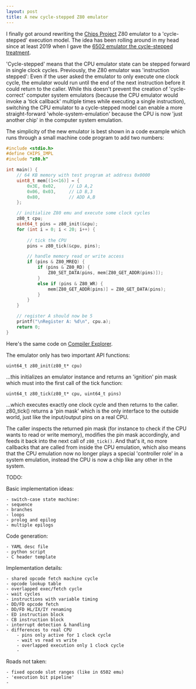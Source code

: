 ```yaml
---
layout: post
title: A new cycle-stepped Z80 emulator
---
```


I finally got around rewriting the [Chips Project](https://github.com/floooh/chips) Z80 emulator to a
'cycle-stepped' execution model. The idea has been rolling around in my head
since at least 2019 when I gave the
[6502 emulator the cycle-stepped treatment](https://floooh.github.io/2019/12/13/cycle-stepped-6502.html).

'Cycle-stepped' means that the CPU emulator state can be stepped forward in
single clock cycles. Previously, the Z80 emulator was 'instruction stepped':
Even if the user asked the emulator to only execute one clock cycle, the
emulator would run until the end of the next instruction before it could return
to the caller.  While this doesn't prevent the creation of 'cycle-correct'
computer system emulators (because the CPU emulator would invoke a 'tick callback'
multiple times while executing a single instruction), switching the
CPU emulator to a cycle-stepped model can enable a more straight-forward
'whole-system-emulation' because the CPU is now 'just another chip' in the
computer system emulation.

The simplicity of the new emulator is best shown in a code example which
runs through a small machine code program to add two numbers:

```c
#include <stdio.h>
#define CHIPS_IMPL
#include "z80.h"

int main() {
    // 64 KB memory with test program at address 0x0000
    uint8_t mem[(1<<16)] = {
        0x3E, 0x02,     // LD A,2
        0x06, 0x03,     // LD B,3
        0x80,           // ADD A,B
    };

    // initialize Z80 emu and execute some clock cycles 
    z80_t cpu;
    uint64_t pins = z80_init(&cpu);
    for (int i = 0; i < 20; i++) {
        
        // tick the CPU
        pins = z80_tick(&cpu, pins);

        // handle memory read or write access
        if (pins & Z80_MREQ) {
            if (pins & Z80_RD) {
                Z80_SET_DATA(pins, mem[Z80_GET_ADDR(pins)]);
            }
            else if (pins & Z80_WR) {
                mem[Z80_GET_ADDR(pins)] = Z80_GET_DATA(pins);
            }
        }
    }

    // register A should now be 5
    printf("\nRegister A: %d\n", cpu.a);
    return 0;
}
```

Here's the same code on [Compiler Explorer](https://www.godbolt.org/z/n9qsYG98a).

The emulator only has two important API functions:

```uint64_t z80_init(z80_t* cpu)```

...this initializes an emulator instance and returns an 'ignition' pin mask which must into the first call of the tick function:

```uint64_t z80_tick(z80_t* cpu, uint64_t pins)```

...which executes exactly one clock cycle and then returns to the caller.
z80_tick() returns a 'pin mask' which is the only interface to the outside world,
just like the input/output pins on a real CPU.

The caller inspects the returned pin mask (for instance to check if the CPU wants to read
or write memory), modifies the pin mask accordingly, and feeds it back into the next
call of ```z80_tick()```. And that's it, no more callbacks that are called
from inside the CPU emulation, which also means that the CPU emulation now no
longer plays a special 'controller role' in a system emulation, instead the
CPU is now a chip like any other in the system.


TODO:


Basic implementation ideas:

    - switch-case state machine:
    - sequence
    - branches
    - loops
    - prolog and epilog
    - multiple epilogs

Code generation:

    - YAML desc file
    - python script
    - C header template

Implementation details:

    - shared opcode fetch machine cycle
    - opcode lookup table
    - overlapped exec/fetch cycle
    - wait cycles
    - instructions with variable timing
    - DD/FD opcode fetch
    - DD/FD HL/IX/IY renaming
    - ED instruction block
    - CB instruction block
    - interrupt detection & handling
    - differences to real CPU
        - pins only active for 1 clock cycle
        - wait vs read vs write
        - overlapped execution only 1 clock cycle
        - 


Roads not taken:

    - fixed opcode slot ranges (like in 6502 emu)
    - 'execution bit pipeline'
    - 